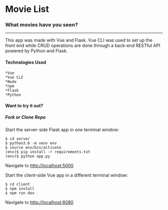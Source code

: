 # Movie List
### What movies have you seen?
---
This app was made with Vue and Flask. Vue CLI was used to set up the front end while CRUD operations are done through a back-end RESTful API powered by Python and Flask.
 

#### Technologies Used
```
*Vue
*Vue CLI
*Node
*npm
*Flask
*Python
```

#### Want to try it out?

##### Fork or Clone Repo

Start the server-side Flask app in one terminal window:
```
$ cd server
$ python3.6 -m venv env
$ source env/bin/activate
(env)$ pip install -r requirements.txt
(env)$ python app.py
```
Navigate to <http://localhost:5000>

Start the client-side Vue app in a different terminal window:
```
$ cd client
$ npm install
$ npm run dev
```
Navigate to <http://localhost:8080>


